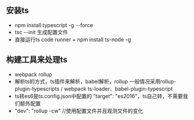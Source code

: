## 安装ts
- npm install typescript -g --force
- tsc --init 生成配置文件
- 直接运行ts code runner + npm install ts-node -g

## 构建工具来处理ts
- webpack rollup
- 解析ts的方式，ts插件来解析，babel解析，rollup 一般情况采用rollup-plugin-typescripts / webpack ts-loader、babel-plugin-typescript
- ts转es6是ts.config.json中配置的 "target": "es2016"，ts自己转，不需要我们额外配置
- "dev": "rollup -cw" //使用配置文件并且观测文件的变化